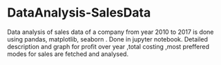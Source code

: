 # DataAnalysis-SalesData
Data analysis of sales data of a company from year 2010 to 2017 is done using pandas, matplotlib, seaborn .
Done in jupyter notebook.
Detailed description and graph for profit over year ,total costing ,most preffered modes for sales are fetched and analysed.
